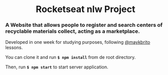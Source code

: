 <h1 align="center"><strong>Rocketseat nlw Project</strong></h1>

### A Website that allows people to register and search centers of recyclable materials collect, acting as a marketplace.

Developed in one week for studying purposes, following <a href="https://github.com/maykbrito/" target="_blank">@maykbrito</a> lessons.

You can clone it and run <strong>`$ npm install`</strong> from de root directory.

Then, run <strong>`$ npm start`</strong> to start server application.
